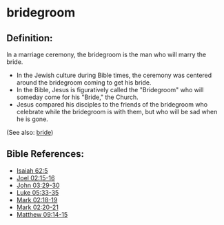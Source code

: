 # bridegroom #

## Definition: ##

In a marriage ceremony, the bridegroom is the man who will marry the bride.

* In the Jewish culture during Bible times, the ceremony was centered around the bridegroom coming to get his bride.
* In the Bible, Jesus is figuratively called the "Bridegroom" who will someday come for his "Bride," the Church.
* Jesus compared his disciples to the friends of the bridegroom who celebrate while the bridegroom is with them, but who will be sad when he is gone.

(See also: [bride](../other/bride.md))

## Bible References: ##

* [Isaiah 62:5](en/tn/isa/help/62/05)
* [Joel 02:15-16](en/tn/jol/help/02/15)
* [John 03:29-30](en/tn/jhn/help/03/29)
* [Luke 05:33-35](en/tn/luk/help/05/33)
* [Mark 02:18-19](en/tn/mrk/help/02/18)
* [Mark 02:20-21](en/tn/mrk/help/02/20)
* [Matthew 09:14-15](en/tn/mat/help/09/14)
